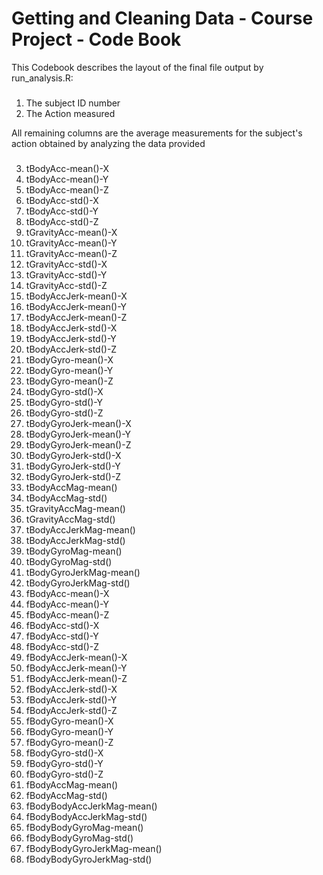 # Getting and Cleaning Data - Course Project - Code Book

This Codebook describes the layout of the final file output by run_analysis.R:

###
1.	The subject ID number
2.	The Action measured

All remaining columns are the average measurements for the subject's action obtained by analyzing the data provided

###
3.	tBodyAcc-mean()-X
4.	tBodyAcc-mean()-Y
5.	tBodyAcc-mean()-Z
6.	tBodyAcc-std()-X
7.	tBodyAcc-std()-Y
8.	tBodyAcc-std()-Z
9.	tGravityAcc-mean()-X
10.	tGravityAcc-mean()-Y
11.	tGravityAcc-mean()-Z
12.	tGravityAcc-std()-X
13.	tGravityAcc-std()-Y
14.	tGravityAcc-std()-Z
15.	tBodyAccJerk-mean()-X
16.	tBodyAccJerk-mean()-Y
17.	tBodyAccJerk-mean()-Z
18.	tBodyAccJerk-std()-X
19.	tBodyAccJerk-std()-Y
20.	tBodyAccJerk-std()-Z
21.	tBodyGyro-mean()-X
22.	tBodyGyro-mean()-Y
23.	tBodyGyro-mean()-Z
24.	tBodyGyro-std()-X
25.	tBodyGyro-std()-Y
26.	tBodyGyro-std()-Z
27.	tBodyGyroJerk-mean()-X
28.	tBodyGyroJerk-mean()-Y
29.	tBodyGyroJerk-mean()-Z
30.	tBodyGyroJerk-std()-X
31.	tBodyGyroJerk-std()-Y
32.	tBodyGyroJerk-std()-Z
33.	tBodyAccMag-mean()
34.	tBodyAccMag-std()
35.	tGravityAccMag-mean()
36.	tGravityAccMag-std()
37.	tBodyAccJerkMag-mean()
38.	tBodyAccJerkMag-std()
39.	tBodyGyroMag-mean()
40.	tBodyGyroMag-std()
41.	tBodyGyroJerkMag-mean()
42.	tBodyGyroJerkMag-std()
43.	fBodyAcc-mean()-X
44.	fBodyAcc-mean()-Y
45.	fBodyAcc-mean()-Z
46.	fBodyAcc-std()-X
47.	fBodyAcc-std()-Y
48.	fBodyAcc-std()-Z
49.	fBodyAccJerk-mean()-X
50.	fBodyAccJerk-mean()-Y
51.	fBodyAccJerk-mean()-Z
52.	fBodyAccJerk-std()-X
53.	fBodyAccJerk-std()-Y
54.	fBodyAccJerk-std()-Z
55.	fBodyGyro-mean()-X
56.	fBodyGyro-mean()-Y
57.	fBodyGyro-mean()-Z
58.	fBodyGyro-std()-X
59.	fBodyGyro-std()-Y
60.	fBodyGyro-std()-Z
61.	fBodyAccMag-mean()
62.	fBodyAccMag-std()
63.	fBodyBodyAccJerkMag-mean()
64.	fBodyBodyAccJerkMag-std()
65.	fBodyBodyGyroMag-mean()
66.	fBodyBodyGyroMag-std()
67.	fBodyBodyGyroJerkMag-mean()
68.	fBodyBodyGyroJerkMag-std()
